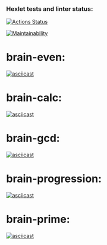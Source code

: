 ### Hexlet tests and linter status:
[![Actions Status](https://github.com/anrevin/frontend-project-44/actions/workflows/hexlet-check.yml/badge.svg)](https://github.com/anrevin/frontend-project-44/actions)

[![Maintainability](https://api.codeclimate.com/v1/badges/4f5eb5a075e91295ee3c/maintainability)](https://codeclimate.com/github/anrevin/frontend-project-44/maintainability)

# brain-even:
[![asciicast](https://asciinema.org/a/d9HEQ41UxGkrzB6rPPkbDr4yR.svg)](https://asciinema.org/a/d9HEQ41UxGkrzB6rPPkbDr4yR)

# brain-calc:
[![asciicast](https://asciinema.org/a/VZJky2A64AG19nMOiGXNWQc6I.svg)](https://asciinema.org/a/VZJky2A64AG19nMOiGXNWQc6I)

# brain-gcd:
[![asciicast](https://asciinema.org/a/s3emtVUGnWcp93YdumWCLhuvM.svg)](https://asciinema.org/a/s3emtVUGnWcp93YdumWCLhuvM)

# brain-progression:
[![asciicast](https://asciinema.org/a/L8FPJB6ij5QVVTR8Bl33MbWp6.svg)](https://asciinema.org/a/L8FPJB6ij5QVVTR8Bl33MbWp6)

# brain-prime:
[![asciicast](https://asciinema.org/a/6NGLLVsIk2zCzZ7Ha79BYQQPz.svg)](https://asciinema.org/a/6NGLLVsIk2zCzZ7Ha79BYQQPz)